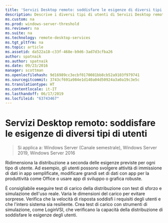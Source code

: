 ```yaml
---
title: 'Servizi Desktop remoto: soddisfare le esigenze di diversi tipi di utenti'
description: Descrive i diversi tipi di utenti di Servizi Desktop remoto.
ms.custom: na
ms.prod: windows-server-threshold
ms.reviewer: na
ms.suite: na
ms.technology: remote-desktop-services
ms.tgt_pltfrm: na
ms.topic: article
ms.assetid: da522a18-c33f-468e-b9d6-3ad7d3cfba26
author: spatnaik
ms.author: spatnaik
ms.date: 09/23/2016
manager: scottman
ms.openlocfilehash: 9d16989cc3ecbf0170081bb8cb52a9103f979741
ms.sourcegitcommit: 3743cf691a984e1d140a04d50924a3a0a19c3e5c
ms.translationtype: HT
ms.contentlocale: it-IT
ms.lasthandoff: 06/17/2019
ms.locfileid: "63743467"
---
```

# <a name="remote-desktop-services---cater-to-different-kinds-of-users"></a>Servizi Desktop remoto: soddisfare le esigenze di diversi tipi di utenti

>Si applica a: Windows Server (Canale semestrale), Windows Server 2019, Windows Server 2016

Ridimensiona la distribuzione a seconda delle esigenze previste per ogni tipo di utente.
Ad esempio, gli utenti possono svolgere attività di immissione di dati in app semplificate, modificare grandi set di dati con app per la produttività come Office o usare app di sviluppo o grafica robuste.

È consigliabile eseguire test di carico della distribuzione con test di sforzo e simulazione dell'uso reale. Varia le dimensioni del carico per evitare sorprese. Verifica che la velocità di risposta soddisfi i requisiti degli utenti e che l'intero sistema sia resiliente. Crea test di carico con strumenti di simulazione, come LoginVSI, che verificano la capacità della distribuzione di soddisfare le esigenze degli utenti. 
